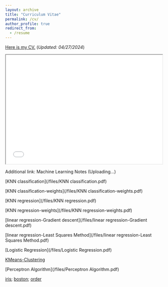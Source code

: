 ```yaml
---
layout: archive
title: "Curriculum Vitae"
permalink: /cv/
author_profile: true
redirect_from:
  - /resume
---
```

[Here is my CV.](/files/resume12.pdf)  (*Updated: 04/27/2024*)<br />


<iframe src="/files/resume12.pdf" width="100%" height="350px">
  <p>Sorry, your browser doesn't support embedded PDFs. You can <a href="resume12.pdf">download the PDF file</a> instead.</p>
</iframe>

Additional link: Machine Learning Notes (Uploading...)

[KNN classification](/files/KNN classification.pdf)

[KNN classification-weights](/files/KNN classification-weights.pdf)

[KNN regression](/files/KNN regression.pdf)

[KNN regression-weights](/files/KNN regression-weights.pdf)

[linear regression-Gradient descent](/files/linear regression-Gradient descent.pdf)

[linear regression-Least Squares Method](/files/linear regression-Least Squares Method.pdf)

[Logistic Regression](/files/Logistic Regression.pdf)

[KMeans-Clustering](/files/KMeans-Clustering.pdf)

[Perceptron Algorithm](/files/Perceptron Algorithm.pdf)

[iris](/files/iris.pdf); [boston](/files/boston.pdf); [order](/files/order.pdf)



